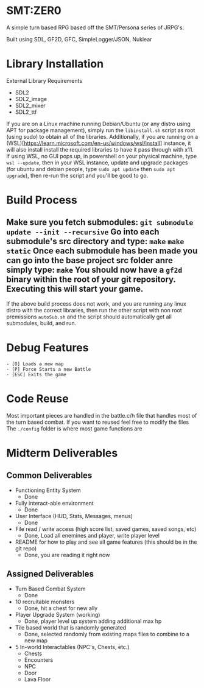 # SMT:ZER0
A simple turn based RPG based off the SMT/Persona series of JRPG's.

Built using SDL, GF2D, GFC, SimpleLogger/JSON, Nuklear

# Library Installation
External Library Requirements
 - SDL2
 - SDL2_image
 - SDL2_mixer
 - SDL2_ttf

If you are on a Linux machine running Debian/Ubuntu (or any distro using APT for package management), simply run the `libinstall.sh` script as root (using sudo) to obtain all of the libraries. Additionally, if you are running on a (WSL)[https://learn.microsoft.com/en-us/windows/wsl/install] instance, it will also install install the required libraries to have it pass through with x11. If using WSL, no GUI pops up, in powershell on your physical machine, type `wsl --update`, then in your WSL instance, update and upgrade packages (for ubuntu and debian people, type `sudo apt update` then `sudo apt upgrade`), then re-run the script and you'll be good to go.

# Build Process
Make sure you fetch submodules: `git submodule update --init --recursive`
Go into each submodule's src directory and type:
`make`
`make static`
Once each submodule has been made you can go into the base project src folder anre simply type:
`make`
You should now have a `gf2d` binary within the root of your git repository. Executing this will start your game.
---
If the above build process does not work, and you are running any linux distro with the correct libraries, then run the other script with non root premissions `autoSub.sh` and the script should automatically get all submodules, build, and run.

# Debug Features
    - [O] Loads a new map
    - [P] Force Starts a new Battle
    - [ESC] Exits the game

# Code Reuse
Most important pieces are handled in the battle.c/h file that handles most of the turn based combat. If you want to reused feel free to modify the files
The `./config` folder is where most game functions are

# Midterm Deliverables

## Common Deliverables
- Functioning Entity System
    - Done
- Fully interact-able environment
    - Done
- User Interface (HUD, Stats, Messages, menus)
    - Done
- File read / write access (high score list, saved games, saved songs, etc)
    - Done, Load all enemines and player, write player level
- README for how to play and see all game features (this should be in the git repo)
    - Done, you are reading it right now

## Assigned Deliverables
- Turn Based Combat System
    - Done
- 10 recruitable monsters
    - Done, hit a chest for new ally
- Player Upgrade System (working)
    - Done, player level up system adding additional max hp
- Tile based world that is randomly generated
    - Done, selected randomly from existing maps files to combine to a new map
- 5 In-world Interactables (NPC's, Chests, etc.)
    - Chests
    - Encounters
    - NPC
    - Door
    - Lava Floor

<!---10/10-->